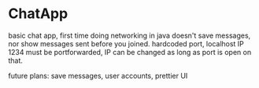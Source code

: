 # ChatApp
basic chat app, first time doing networking in java
doesn't save messages, nor show messages sent before you joined. 
hardcoded port, localhost IP
1234 must be portforwarded, IP can be changed as long as port is open on that. 


future plans: save messages, user accounts, prettier UI
